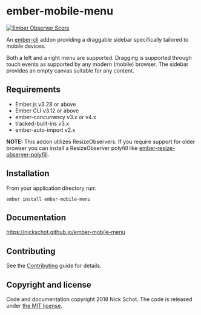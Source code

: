 ember-mobile-menu
==============================================================================

[![Ember Observer Score](https://emberobserver.com/badges/ember-mobile-menu.svg)](https://emberobserver.com/addons/ember-mobile-menu)

An [ember-cli](http://www.ember-cli.com) addon providing a draggable sidebar specifically tailored to mobile devices.

Both a left and a right menu are supported. Dragging is supported through touch events as supported by any modern (mobile) browser. The sidebar provides an empty canvas suitable for any content.

Requirements
------------------------------------------------------------------------------
* Ember.js v3.28 or above
* Ember CLI v3.12 or above
* ember-concurrency v3.x or v4.x
* tracked-built-ins v3.x
* ember-auto-import v2.x

**NOTE:** This addon utilizes ResizeObservers. If you require support for older browser you can install a ResizeObserver polyfill like [ember-resize-observer-polyfill](https://github.com/PrecisionNutrition/ember-resize-observer-polyfill).

Installation
------------------------------------------------------------------------------

From your application directory run: 

`ember install ember-mobile-menu`

Documentation
------------------------------------------------------------------------------
https://nickschot.github.io/ember-mobile-menu

Contributing
------------------------------------------------------------------------------

See the [Contributing](CONTRIBUTING.md) guide for details.

Copyright and license
------------------------------------------------------------------------------

Code and documentation copyright 2018 Nick Schot. The code is released under [the MIT license](LICENSE.md).
